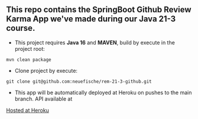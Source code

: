 
## This repo contains the SpringBoot Github Review Karma App we've made during our Java 21-3 course.

* This project requires __Java 16__ and __MAVEN__, build by execute in the project root:

`mvn clean package` 

* Clone project by execute:

`git clone git@github.com:neuefische/rem-21-3-github.git`

* This app will be automatically deployed at Heroku on pushes to the main branch. API available at 

[Hosted at Heroku](https://rem-21-3-github.herokuapp.com/api/rem213)
